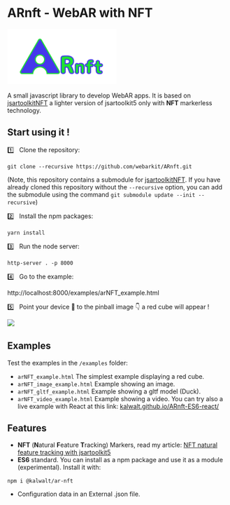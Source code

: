 # ARnft - WebAR with NFT

<img src="examples/Data/arNFT-logo.gif" width="250px"/>

A small javascript library to develop WebAR apps. It is based on [jsartoolkitNFT](https://github.com/kalwalt/jsartoolkitnFT) a lighter version of jsartoolkit5 only with **NFT** markerless technology.

## Start using it !

:one: &nbsp; Clone the repository:

`git clone --recursive https://github.com/webarkit/ARnft.git`

(Note, this repository contains a submodule for [jsartoolkitNFT](https://github.com/kalwalt/jsartoolkitnFT). If you have already cloned this repository without the `--recursive` option, you can add the submodule using the command `git submodule update --init --recursive`)

:two: &nbsp; Install the npm packages:

`yarn install`

:three: &nbsp; Run the node server:

`http-server . -p 8000`

:four: &nbsp; Go to the example:

http://localhost:8000/examples/arNFT_example.html

:five: &nbsp; Point your device 📱 to the pinball image 👇 a red cube will appear !

<img src= https://raw.githubusercontent.com/artoolkitx/artoolkit5/master/doc/Marker%20images/pinball.jpg width="250"/>

## Examples
Test the examples in the `/examples` folder:
- `arNFT_example.html` The simplest example displaying a red cube.
- `arNFT_image_example.html` Example showing an image.
- `arNFT_gltf_example.html` Example showing a gltf model (Duck).
- `arNFT_video_example.html` Example showing a video.
You can try also a live example with React at this link: [kalwalt.github.io/ARnft-ES6-react/](https://kalwalt.github.io/ARnft-ES6-react/)

## Features

- **NFT** (**N**atural **F**eature **T**racking) Markers, read my article: [NFT natural feature tracking with jsartoolkit5](https://www.kalwaltart.com/blog/2020/01/21/nft-natural-feature-tracking-with-jsartoolkit5/)
- **ES6** standard. You can install as a npm package and use it as a module (experimental). Install it with:
```
npm i @kalwalt/ar-nft
```
- Configuration data in an External .json file.
